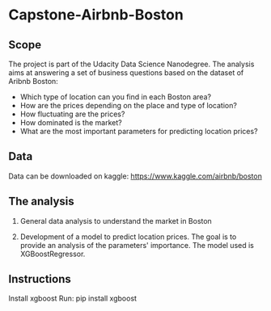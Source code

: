 # Capstone-Airbnb-Boston

## Scope

The project is part of the Udacity Data Science Nanodegree. The analysis aims at answering a set of business questions based on the dataset of Aribnb Boston:
* Which type of location can you find in each Boston area?
* How are the prices depending on the place and type of location?
* How fluctuating are the prices?
* How dominated is the market?
* What are the most important parameters for predicting location prices?

## Data

Data can be downloaded on kaggle: https://www.kaggle.com/airbnb/boston

## The analysis

1. General data analysis to understand the market in Boston 

2. Development of a model to predict location prices. The goal is to provide an analysis of the parameters' importance. The model used is XGBoostRegressor.


## Instructions

Install xgboost
Run: pip install xgboost

